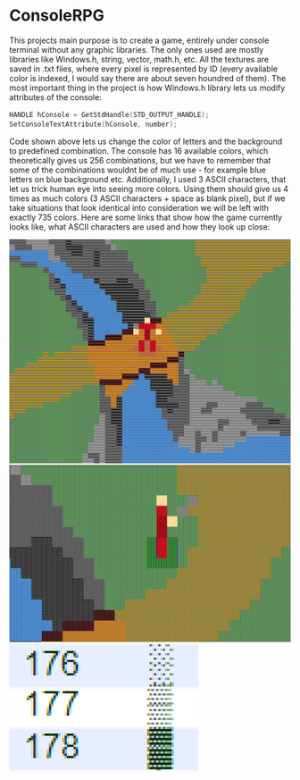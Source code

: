 # ConsoleRPG
 This projects main purpose is to create a game, entirely under console terminal without any graphic libraries. The only ones used are mostly libraries like Windows.h, string, vector, math.h, etc.
All the textures are saved in .txt files, where every pixel is represented by ID (every available color is indexed, I would say there are about seven houndred of them).
The most important thing in the project is how Windows.h library lets us modify attributes of the console:

```cpp
HANDLE hConsole = GetStdHandle(STD_OUTPUT_HANDLE);
SetConsoleTextAttribute(hConsole, number);
```

Code shown above lets us change the color of letters and the background to predefined combination. The console has 16 available colors, which theoretically gives us 256 combinations, but we have to remember that some of the combinations wouldnt be of much use - for example blue letters on blue background etc. 
Additionally, I used 3 ASCII characters, that let us trick human eye into seeing more colors. Using them should give us 4 times as much colors (3 ASCII characters + space as blank pixel), but if we take situations that look identical into consideration we will be left with exactly 735 colors.
Here are some links that show how the game currently looks like, what ASCII characters are used and how they look up close:

![Look of the game](https://github.com/Sokus/ConsoleRPG/blob/master/images/game.png)
![Close up](https://github.com/Sokus/ConsoleRPG/blob/master/images/close-up.png)
![ASCII Characters](https://github.com/Sokus/ConsoleRPG/blob/master/images/ascii.png)
